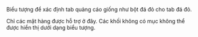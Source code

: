 Biểu tượng để xác định tab quảng cáo giống như bột đá đỏ cho tab đá đỏ.

Chỉ các mặt hàng được hỗ trợ ở đây. Các khối không có mục không thể được hiển thị dưới dạng biểu tượng.